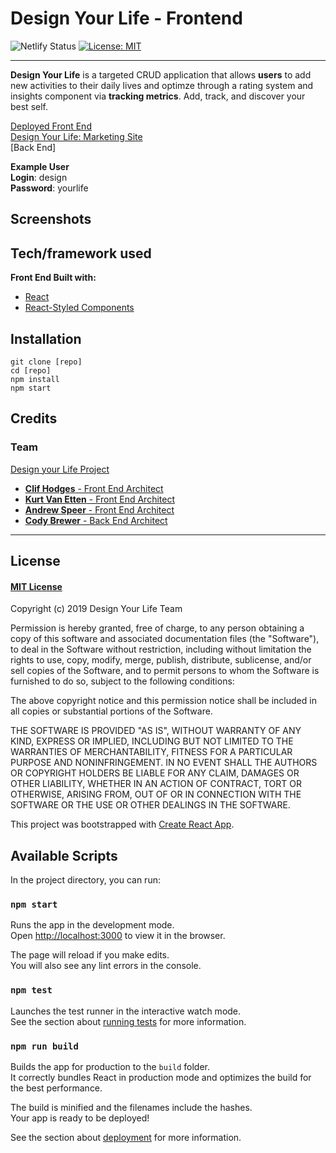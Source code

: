 # Design Your Life - Frontend

![Netlify Status](https://api.netlify.com/api/v1/badges/e23b713a-e4f5-4db1-9c6c-eed71373a7e2/deploy-status) [![License: MIT](https://img.shields.io/badge/License-MIT-yellow.svg)](https://choosealicense.com/licenses/mit/)

---

**Design Your Life** is a targeted CRUD application that allows **users** to add new activities to their daily lives and optimze through a rating system and insights component via **tracking metrics**. Add, track, and discover your best self.

[Deployed Front End](https://unruffled-tereshkova-1bf113.netlify.com/activities)
<br />
[Design Your Life: Marketing Site](https://github.com/Lambda-Labs-PT-Design-Your-Life/Front-End-Web-UI)
<br />
[Back End]

**Example User**
<br />
**Login**: design
<br />
**Password**: yourlife

## Screenshots

## Tech/framework used

<b>Front End Built with:</b>

- [React](https://reactjs.org/)
- [React-Styled Components](https://www.styled-components.com/)

## Installation

```
git clone [repo]
cd [repo]
npm install
npm start
```

## Credits

### Team

[Design your Life Project](https://github.com/Lambda-Labs-PT-Design-Your-Life)

- [**Clif Hodges** - Front End Architect](https://github.com/clifhodges13)
- [**Kurt Van Etten** - Front End Architect](https://github.com/kurtve)
- [**Andrew Speer** - Front End Architect](https://github.com/nottolivc)
- [**Cody Brewer** - Back End Architect](https://github.com/Lambda-Labs-PT-Design-Your-Life)

---

## License

#### [MIT License](https://choosealicense.com/licenses/mit/)

Copyright (c) 2019 Design Your Life Team

Permission is hereby granted, free of charge, to any person obtaining a copy
of this software and associated documentation files (the "Software"), to deal
in the Software without restriction, including without limitation the rights
to use, copy, modify, merge, publish, distribute, sublicense, and/or sell
copies of the Software, and to permit persons to whom the Software is
furnished to do so, subject to the following conditions:

The above copyright notice and this permission notice shall be included in all
copies or substantial portions of the Software.

THE SOFTWARE IS PROVIDED "AS IS", WITHOUT WARRANTY OF ANY KIND, EXPRESS OR
IMPLIED, INCLUDING BUT NOT LIMITED TO THE WARRANTIES OF MERCHANTABILITY,
FITNESS FOR A PARTICULAR PURPOSE AND NONINFRINGEMENT. IN NO EVENT SHALL THE
AUTHORS OR COPYRIGHT HOLDERS BE LIABLE FOR ANY CLAIM, DAMAGES OR OTHER
LIABILITY, WHETHER IN AN ACTION OF CONTRACT, TORT OR OTHERWISE, ARISING FROM,
OUT OF OR IN CONNECTION WITH THE SOFTWARE OR THE USE OR OTHER DEALINGS IN THE
SOFTWARE.

This project was bootstrapped with [Create React App](https://github.com/facebook/create-react-app).

## Available Scripts

In the project directory, you can run:

### `npm start`

Runs the app in the development mode.<br>
Open [http://localhost:3000](http://localhost:3000) to view it in the browser.

The page will reload if you make edits.<br>
You will also see any lint errors in the console.

### `npm test`

Launches the test runner in the interactive watch mode.<br>
See the section about [running tests](https://facebook.github.io/create-react-app/docs/running-tests) for more information.

### `npm run build`

Builds the app for production to the `build` folder.<br>
It correctly bundles React in production mode and optimizes the build for the best performance.

The build is minified and the filenames include the hashes.<br>
Your app is ready to be deployed!

See the section about [deployment](https://facebook.github.io/create-react-app/docs/deployment) for more information.
